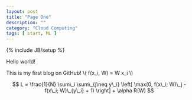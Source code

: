 ```yaml
---
layout: post
title: "Page One"
description: ""
category: "Cloud Computing" 
tags: [ start, ML ]
---
```

{% include JB/setup %}

Hello world!

This is my first blog on GitHub! \\( f(x\_i, W) =  W x\_i \\)

$$
L = \frac{1}{N} \sum\_i \sum\_{j\neq y\_i} \left[ \max(0, f(x\_i; W)\_j - f(x\_i; W)\_{y\_i} + 1) \right] + \alpha R(W)
$$

<!--more-->
